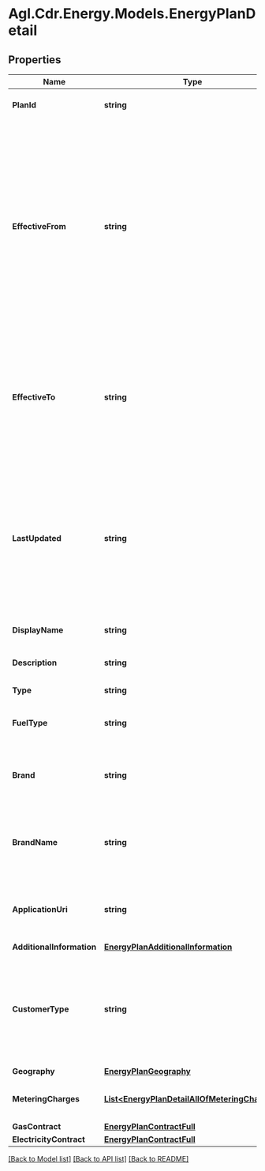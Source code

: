 # Agl.Cdr.Energy.Models.EnergyPlanDetail

## Properties

Name | Type | Description | Notes
------------ | ------------- | ------------- | -------------
**PlanId** | **string** | The ID of the specific plan | 
**EffectiveFrom** | **string** | The date and time from which this plan is effective (ie. is available for origination). Used to enable the articulation of products to the regime before they are available for customers to originate | [optional] 
**EffectiveTo** | **string** | The date and time at which this plan will be retired and will no longer be offered. Used to enable the managed deprecation of plans | [optional] 
**LastUpdated** | **string** | The last date and time that the information for this plan was changed (or the creation date for the plan if it has never been altered) | 
**DisplayName** | **string** | The display name of the plan | [optional] 
**Description** | **string** | A description of the plan | [optional] 
**Type** | **string** | The type of the plan | 
**FuelType** | **string** | The fuel types covered by the plan | 
**Brand** | **string** | The ID of the brand under which this plan is offered | 
**BrandName** | **string** | The display name of the brand under which this plan is offered | 
**ApplicationUri** | **string** | A link to an application web page where this plan can be applied for | [optional] 
**AdditionalInformation** | [**EnergyPlanAdditionalInformation**](EnergyPlanAdditionalInformation.md) |  | [optional] 
**CustomerType** | **string** | The type of customer that the plan is offered to.  If absent then the plan is available to all customers | [optional] 
**Geography** | [**EnergyPlanGeography**](EnergyPlanGeography.md) |  | [optional] 
**MeteringCharges** | [**List&lt;EnergyPlanDetailAllOfMeteringCharges&gt;**](EnergyPlanDetailAllOfMeteringCharges.md) | Charges for metering included in the plan | [optional] 
**GasContract** | [**EnergyPlanContractFull**](EnergyPlanContractFull.md) |  | [optional] 
**ElectricityContract** | [**EnergyPlanContractFull**](EnergyPlanContractFull.md) |  | [optional] 

[[Back to Model list]](../README.md#documentation-for-models) [[Back to API list]](../README.md#documentation-for-api-endpoints) [[Back to README]](../README.md)

